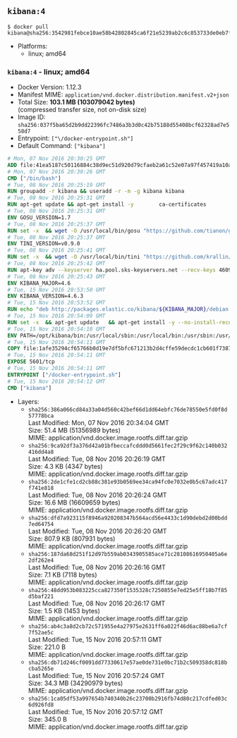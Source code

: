 ## `kibana:4`

```console
$ docker pull kibana@sha256:3542981febce10ae58b42802845ca6f21e5239ab2c6c853733de0eb7f178ebfb
```

-	Platforms:
	-	linux; amd64

### `kibana:4` - linux; amd64

-	Docker Version: 1.12.3
-	Manifest MIME: `application/vnd.docker.distribution.manifest.v2+json`
-	Total Size: **103.1 MB (103079042 bytes)**  
	(compressed transfer size, not on-disk size)
-	Image ID: `sha256:037f5ba65d2b9dd22396fc7486a3b3d0c42b75188d55408bcf62328ad7e558d7`
-	Entrypoint: `["\/docker-entrypoint.sh"]`
-	Default Command: `["kibana"]`

```dockerfile
# Mon, 07 Nov 2016 20:30:25 GMT
ADD file:41ea5187c50116884c38d9ec51d920d79cfaeb2a61c52e07a97f457419a10a4f in / 
# Mon, 07 Nov 2016 20:30:26 GMT
CMD ["/bin/bash"]
# Tue, 08 Nov 2016 20:25:19 GMT
RUN groupadd -r kibana && useradd -r -m -g kibana kibana
# Tue, 08 Nov 2016 20:25:31 GMT
RUN apt-get update && apt-get install -y 		ca-certificates 		wget 	--no-install-recommends && rm -rf /var/lib/apt/lists/*
# Tue, 08 Nov 2016 20:25:31 GMT
ENV GOSU_VERSION=1.7
# Tue, 08 Nov 2016 20:25:37 GMT
RUN set -x 	&& wget -O /usr/local/bin/gosu "https://github.com/tianon/gosu/releases/download/$GOSU_VERSION/gosu-$(dpkg --print-architecture)" 	&& wget -O /usr/local/bin/gosu.asc "https://github.com/tianon/gosu/releases/download/$GOSU_VERSION/gosu-$(dpkg --print-architecture).asc" 	&& export GNUPGHOME="$(mktemp -d)" 	&& gpg --keyserver ha.pool.sks-keyservers.net --recv-keys B42F6819007F00F88E364FD4036A9C25BF357DD4 	&& gpg --batch --verify /usr/local/bin/gosu.asc /usr/local/bin/gosu 	&& rm -r "$GNUPGHOME" /usr/local/bin/gosu.asc 	&& chmod +x /usr/local/bin/gosu 	&& gosu nobody true
# Tue, 08 Nov 2016 20:25:37 GMT
ENV TINI_VERSION=v0.9.0
# Tue, 08 Nov 2016 20:25:41 GMT
RUN set -x 	&& wget -O /usr/local/bin/tini "https://github.com/krallin/tini/releases/download/$TINI_VERSION/tini" 	&& wget -O /usr/local/bin/tini.asc "https://github.com/krallin/tini/releases/download/$TINI_VERSION/tini.asc" 	&& export GNUPGHOME="$(mktemp -d)" 	&& gpg --keyserver ha.pool.sks-keyservers.net --recv-keys 6380DC428747F6C393FEACA59A84159D7001A4E5 	&& gpg --batch --verify /usr/local/bin/tini.asc /usr/local/bin/tini 	&& rm -r "$GNUPGHOME" /usr/local/bin/tini.asc 	&& chmod +x /usr/local/bin/tini 	&& tini -h
# Tue, 08 Nov 2016 20:25:42 GMT
RUN apt-key adv --keyserver ha.pool.sks-keyservers.net --recv-keys 46095ACC8548582C1A2699A9D27D666CD88E42B4
# Tue, 08 Nov 2016 20:25:43 GMT
ENV KIBANA_MAJOR=4.6
# Tue, 15 Nov 2016 20:53:50 GMT
ENV KIBANA_VERSION=4.6.3
# Tue, 15 Nov 2016 20:53:52 GMT
RUN echo "deb http://packages.elastic.co/kibana/${KIBANA_MAJOR}/debian stable main" > /etc/apt/sources.list.d/kibana.list
# Tue, 15 Nov 2016 20:54:09 GMT
RUN set -x 	&& apt-get update 	&& apt-get install -y --no-install-recommends kibana=$KIBANA_VERSION 	&& chown -R kibana:kibana /opt/kibana 	&& rm -rf /var/lib/apt/lists/* 		&& sed -ri "s!^(\#\s*)?(elasticsearch\.url:).*!\2 'http://elasticsearch:9200'!" /opt/kibana/config/kibana.yml 	&& grep -q 'elasticsearch:9200' /opt/kibana/config/kibana.yml
# Tue, 15 Nov 2016 20:54:10 GMT
ENV PATH=/opt/kibana/bin:/usr/local/sbin:/usr/local/bin:/usr/sbin:/usr/bin:/sbin:/bin
# Tue, 15 Nov 2016 20:54:11 GMT
COPY file:1afe35294cf65766b0d19e7df5bfc671213b2d4cffe59decdc1cb601f7387d43 in / 
# Tue, 15 Nov 2016 20:54:11 GMT
EXPOSE 5601/tcp
# Tue, 15 Nov 2016 20:54:11 GMT
ENTRYPOINT ["/docker-entrypoint.sh"]
# Tue, 15 Nov 2016 20:54:12 GMT
CMD ["kibana"]
```

-	Layers:
	-	`sha256:386a066cd84a33a04d560c42bef66d1dd64ebfc76de78550e5fd0f8d57778bca`  
		Last Modified: Mon, 07 Nov 2016 20:34:04 GMT  
		Size: 51.4 MB (51356989 bytes)  
		MIME: application/vnd.docker.image.rootfs.diff.tar.gzip
	-	`sha256:9ca92df3a376d42a01bfbeccafcddd0d5661fec2f29c9f62c140b032416dd4a8`  
		Last Modified: Tue, 08 Nov 2016 20:26:19 GMT  
		Size: 4.3 KB (4347 bytes)  
		MIME: application/vnd.docker.image.rootfs.diff.tar.gzip
	-	`sha256:2de1cfe1cd2cb88c381e93b0569ee34ca94fc0e7032e0b5c67adc417f741e818`  
		Last Modified: Tue, 08 Nov 2016 20:26:24 GMT  
		Size: 16.6 MB (16609659 bytes)  
		MIME: application/vnd.docker.image.rootfs.diff.tar.gzip
	-	`sha256:dfd7a923115f8946a920208347b564acd56e4433c1d90debd2d00bdd7ed64754`  
		Last Modified: Tue, 08 Nov 2016 20:26:20 GMT  
		Size: 807.9 KB (807931 bytes)  
		MIME: application/vnd.docker.image.rootfs.diff.tar.gzip
	-	`sha256:187da68d251f12d97b559ab0343905585ace71c28108616950405a6e2df262e4`  
		Last Modified: Tue, 08 Nov 2016 20:26:16 GMT  
		Size: 7.1 KB (7118 bytes)  
		MIME: application/vnd.docker.image.rootfs.diff.tar.gzip
	-	`sha256:48dd953b083225cca827350f1535328c7250855e7ed25e5ff18b7f85d5baf221`  
		Last Modified: Tue, 08 Nov 2016 20:26:17 GMT  
		Size: 1.5 KB (1453 bytes)  
		MIME: application/vnd.docker.image.rootfs.diff.tar.gzip
	-	`sha256:ab4c3a8d2cb72c571955e4a27975e2631ff6a022f46d6ac88be6a7cf7f52ae5c`  
		Last Modified: Tue, 15 Nov 2016 20:57:11 GMT  
		Size: 221.0 B  
		MIME: application/vnd.docker.image.rootfs.diff.tar.gzip
	-	`sha256:db71d246cf0091dd77330617e57ae0de731e0bc71b2c509358dc818bcba5265e`  
		Last Modified: Tue, 15 Nov 2016 20:57:24 GMT  
		Size: 34.3 MB (34290979 bytes)  
		MIME: application/vnd.docker.image.rootfs.diff.tar.gzip
	-	`sha256:1ca05df53a997654b740340b26c23700b2916fb74d80c217cdfed03c6d926fd8`  
		Last Modified: Tue, 15 Nov 2016 20:57:12 GMT  
		Size: 345.0 B  
		MIME: application/vnd.docker.image.rootfs.diff.tar.gzip
